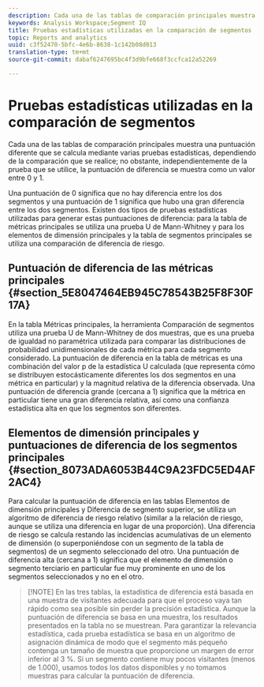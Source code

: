 ```yaml
---
description: Cada una de las tablas de comparación principales muestra una puntuación diferente que se calcula mediante varias pruebas estadísticas, dependiendo de la comparación que se realice; no obstante, independientemente de la prueba que se utilice, la puntuación de diferencia se muestra como un valor entre 0 y 1.
keywords: Analysis Workspace;Segment IQ
title: Pruebas estadísticas utilizadas en la comparación de segmentos
topic: Reports and analytics
uuid: c3f52470-5bfc-4e6b-8638-1c142b08d013
translation-type: tm+mt
source-git-commit: dabaf6247695bc4f3d9bfe668f3ccfca12a52269

---
```



# Pruebas estadísticas utilizadas en la comparación de segmentos

Cada una de las tablas de comparación principales muestra una puntuación diferente que se calcula mediante varias pruebas estadísticas, dependiendo de la comparación que se realice; no obstante, independientemente de la prueba que se utilice, la puntuación de diferencia se muestra como un valor entre 0 y 1.

Una puntuación de 0 significa que no hay diferencia entre los dos segmentos y una puntuación de 1 significa que hubo una gran diferencia entre los dos segmentos. Existen dos tipos de pruebas estadísticas utilizadas para generar estas puntuaciones de diferencia: para la tabla de métricas principales se utiliza una prueba U de Mann-Whitney y para los elementos de dimensión principales y la tabla de segmentos principales se utiliza una comparación de diferencia de riesgo.

## Puntuación de diferencia de las métricas principales {#section_5E8047464EB945C78543B25F8F30F17A}

En la tabla Métricas principales, la herramienta Comparación de segmentos utiliza una prueba U de Mann-Whitney de dos muestras, que es una prueba de igualdad no paramétrica utilizada para comparar las distribuciones de probabilidad unidimensionales de cada métrica para cada segmento considerado. La puntuación de diferencia en la tabla de métricas es una combinación del valor p de la estadística U calculada (que representa cómo se distribuyen estocásticamente diferentes los dos segmentos en una métrica en particular) y la magnitud relativa de la diferencia observada. Una puntuación de diferencia grande (cercana a 1) significa que la métrica en particular tiene una gran diferencia relativa, así como una confianza estadística alta en que los segmentos son diferentes.

## Elementos de dimensión principales y puntuaciones de diferencia de los segmentos principales {#section_8073ADA6053B44C9A23FDC5ED4AF2AC4}

Para calcular la puntuación de diferencia en las tablas Elementos de dimensión principales y Diferencia de segmento superior, se utiliza un algoritmo de diferencia de riesgo relativo (similar a la relación de riesgo, aunque se utiliza una diferencia en lugar de una proporción). Una diferencia de riesgo se calcula restando las incidencias acumulativas de un elemento de dimensión (o superponiéndose con un segmento de la tabla de segmentos) de un segmento seleccionado del otro. Una puntuación de diferencia alta (cercana a 1) significa que el elemento de dimensión o segmento terciario en particular fue muy prominente en uno de los segmentos seleccionados y no en el otro.

>[!NOTE] En las tres tablas, la estadística de diferencia está basada en una muestra de visitantes adecuada para que el proceso vaya tan rápido como sea posible sin perder la precisión estadística. Aunque la puntuación de diferencia se basa en una muestra, los resultados presentados en la tabla no se muestrean. Para garantizar la relevancia estadística, cada prueba estadística se basa en un algoritmo de asignación dinámica de modo que el segmento más pequeño contenga un tamaño de muestra que proporcione un margen de error inferior al 3 %. Si un segmento contiene muy pocos visitantes (menos de 1.000), usamos todos los datos disponibles y no tomamos muestras para calcular la puntuación de diferencia.
